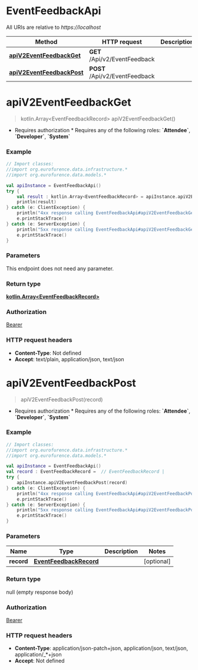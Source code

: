 # EventFeedbackApi

All URIs are relative to *https://localhost*

Method | HTTP request | Description
------------- | ------------- | -------------
[**apiV2EventFeedbackGet**](EventFeedbackApi.md#apiV2EventFeedbackGet) | **GET** /Api/v2/EventFeedback | 
[**apiV2EventFeedbackPost**](EventFeedbackApi.md#apiV2EventFeedbackPost) | **POST** /Api/v2/EventFeedback | 


<a name="apiV2EventFeedbackGet"></a>
# **apiV2EventFeedbackGet**
> kotlin.Array&lt;EventFeedbackRecord&gt; apiV2EventFeedbackGet()



  * Requires authorization     * Requires any of the following roles: **&#x60;Attendee&#x60;**, **&#x60;Developer&#x60;**, **&#x60;System&#x60;**

### Example
```kotlin
// Import classes:
//import org.eurofurence.data.infrastructure.*
//import org.eurofurence.data.models.*

val apiInstance = EventFeedbackApi()
try {
    val result : kotlin.Array<EventFeedbackRecord> = apiInstance.apiV2EventFeedbackGet()
    println(result)
} catch (e: ClientException) {
    println("4xx response calling EventFeedbackApi#apiV2EventFeedbackGet")
    e.printStackTrace()
} catch (e: ServerException) {
    println("5xx response calling EventFeedbackApi#apiV2EventFeedbackGet")
    e.printStackTrace()
}
```

### Parameters
This endpoint does not need any parameter.

### Return type

[**kotlin.Array&lt;EventFeedbackRecord&gt;**](EventFeedbackRecord.md)

### Authorization

[Bearer](../README.md#Bearer)

### HTTP request headers

 - **Content-Type**: Not defined
 - **Accept**: text/plain, application/json, text/json

<a name="apiV2EventFeedbackPost"></a>
# **apiV2EventFeedbackPost**
> apiV2EventFeedbackPost(record)



  * Requires authorization     * Requires any of the following roles: **&#x60;Attendee&#x60;**, **&#x60;Developer&#x60;**, **&#x60;System&#x60;**

### Example
```kotlin
// Import classes:
//import org.eurofurence.data.infrastructure.*
//import org.eurofurence.data.models.*

val apiInstance = EventFeedbackApi()
val record : EventFeedbackRecord =  // EventFeedbackRecord | 
try {
    apiInstance.apiV2EventFeedbackPost(record)
} catch (e: ClientException) {
    println("4xx response calling EventFeedbackApi#apiV2EventFeedbackPost")
    e.printStackTrace()
} catch (e: ServerException) {
    println("5xx response calling EventFeedbackApi#apiV2EventFeedbackPost")
    e.printStackTrace()
}
```

### Parameters

Name | Type | Description  | Notes
------------- | ------------- | ------------- | -------------
 **record** | [**EventFeedbackRecord**](EventFeedbackRecord.md)|  | [optional]

### Return type

null (empty response body)

### Authorization

[Bearer](../README.md#Bearer)

### HTTP request headers

 - **Content-Type**: application/json-patch+json, application/json, text/json, application/_*+json
 - **Accept**: Not defined

